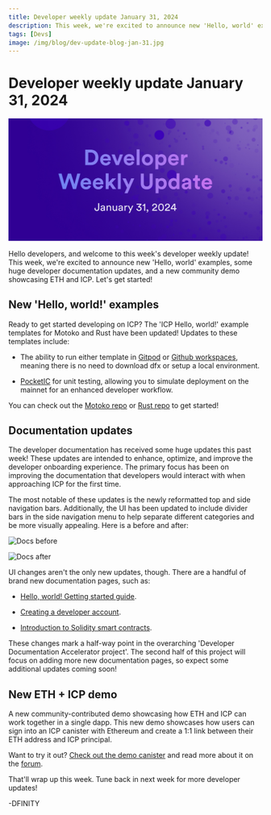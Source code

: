 ```yaml
---
title: Developer weekly update January 31, 2024
description: This week, we're excited to announce new 'Hello, world' examples, some huge developer documentation updates, and a new community demo showcasing ETH and ICP.
tags: [Devs]
image: /img/blog/dev-update-blog-jan-31.jpg
---
```


# Developer weekly update January 31, 2024

![January 31 2024](../../static/img/blog/dev-update-blog-jan-31.jpg)

Hello developers, and welcome to this week's developer weekly update! This week, we're excited to announce new 'Hello, world' examples, some huge developer documentation updates, and a new community demo showcasing ETH and ICP. Let's get started! 

## New 'Hello, world!' examples

Ready to get started developing on ICP? The 'ICP Hello, world!' example templates for Motoko and Rust have been updated! Updates to these templates include:

- The ability to run either template in [Gitpod](https://gitpod.io/#https://github.com/dfinity/icp-hello-world-motoko) or [Github workspaces](https://codespaces.new/dfinity/icp-hello-world-motoko?quickstart=1), meaning there is no need to download dfx or setup a local environment.

- [PocketIC](/docs/current/developer-docs/setup/pocket-ic) for unit testing, allowing you to simulate deployment on the mainnet for an enhanced developer workflow. 

You can check out the [Motoko repo](https://github.com/dfinity/icp-hello-world-motoko/) or [Rust repo](https://github.com/dfinity/icp-hello-world-rust) to get started!

## Documentation updates

The developer documentation has received some huge updates this past week! These updates are intended to enhance, optimize, and improve the developer onboarding experience. The primary focus has been on improving the documentation that developers would interact with when approaching ICP for the first time. 

The most notable of these updates is the newly reformatted top and side navigation bars. Additionally, the UI has been updated to include divider bars in the side navigation menu to help separate different categories and be more visually appealing. Here is a before and after:

![Docs before](/img/blog/docs-before.png)

![Docs after](/img/blog/docs-after.png)

UI changes aren't the only new updates, though. There are a handful of brand new documentation pages, such as:

- [Hello, world! Getting started guide](/docs/current/developer-docs/setup/hello-world).

- [Creating a developer account](/docs/current/developer-docs/setup/accounts).

- [Introduction to Solidity smart contracts](/docs/current/developer-docs/backend/solidity/).

These changes mark a half-way point in the overarching 'Developer Documentation Accelerator project'. The second half of this project will focus on adding more new documentation pages, so expect some additional updates coming soon!

## New ETH + ICP demo

A new community-contributed demo showcasing how ETH and ICP can work together in a single dapp. This new demo showcases how users can sign into an ICP canister with Ethereum and create a 1:1 link between their ETH address and ICP principal. 

Want to try it out? [Check out the demo canister](https://shtr2-2iaaa-aaaal-qckva-cai.icp0.io/) and read more about it on the [forum](https://forum.dfinity.org/t/ic-siwe-sign-in-with-ethereum-support-libraries-for-ic/25306). 

That'll wrap up this week. Tune back in next week for more developer updates!

-DFINITY



